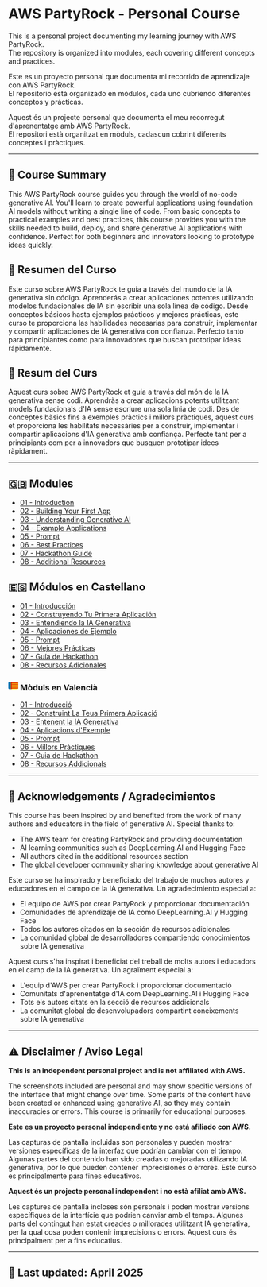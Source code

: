 # AWS PartyRock - Personal Course

This is a personal project documenting my learning journey with AWS PartyRock.  
The repository is organized into modules, each covering different concepts and practices.

Este es un proyecto personal que documenta mi recorrido de aprendizaje con AWS PartyRock.  
El repositorio está organizado en módulos, cada uno cubriendo diferentes conceptos y prácticas.

Aquest és un projecte personal que documenta el meu recorregut d'aprenentatge amb AWS PartyRock.  
El repositori està organitzat en mòduls, cadascun cobrint diferents conceptes i pràctiques.


---

## 📝 Course Summary

This AWS PartyRock course guides you through the world of no-code generative AI. You'll learn to create powerful applications using foundation AI models without writing a single line of code. From basic concepts to practical examples and best practices, this course provides you with the skills needed to build, deploy, and share generative AI applications with confidence. Perfect for both beginners and innovators looking to prototype ideas quickly.

## 📝 Resumen del Curso

Este curso sobre AWS PartyRock te guía a través del mundo de la IA generativa sin código. Aprenderás a crear aplicaciones potentes utilizando modelos fundacionales de IA sin escribir una sola línea de código. Desde conceptos básicos hasta ejemplos prácticos y mejores prácticas, este curso te proporciona las habilidades necesarias para construir, implementar y compartir aplicaciones de IA generativa con confianza. Perfecto tanto para principiantes como para innovadores que buscan prototipar ideas rápidamente.

## 📝 Resum del Curs

Aquest curs sobre AWS PartyRock et guia a través del món de la IA generativa sense codi. Aprendràs a crear aplicacions potents utilitzant models fundacionals d'IA sense escriure una sola línia de codi. Des de conceptes bàsics fins a exemples pràctics i millors pràctiques, aquest curs et proporciona les habilitats necessàries per a construir, implementar i compartir aplicacions d'IA generativa amb confiança. Perfecte tant per a principiants com per a innovadors que busquen prototipar idees ràpidament.

---

## 🇬🇧  Modules

- [01 - Introduction](./EN/01-Introduction/README.md)
- [02 - Building Your First App](./EN/02-FirstApp/README.md)
- [03 - Understanding Generative AI](./EN/03-GenerativeAI/README.md)
- [04 - Example Applications](./EN/04-ExampleApplications/README.md)
- [05 - Prompt](./EN/05-Prompt/README.md)
- [06 - Best Practices](./EN/06-BestPractices/README.md)
- [07 - Hackathon Guide](./EN/07-Hackathon/README.md)
- [08 - Additional Resources](./EN/08-Resources/README.md)

## 🇪🇸  Módulos en Castellano

- [01 - Introducción](./ES/01-Introduccion/README.md)
- [02 - Construyendo Tu Primera Aplicación](./ES/02-PrimeraAplicacion/README.md)
- [03 - Entendiendo la IA Generativa](./ES/03-IAGenerativa/README.md)
- [04 - Aplicaciones de Ejemplo](./ES/04-AplicacionesEjemplo/README.md)
- [05 - Prompt](./ES/05-Prompt/README.md)
- [06 - Mejores Prácticas](./ES/06-MejoresPracticas/README.md)
- [07 - Guía de Hackathon](./ES/07-Hackathon/README.md)
- [08 - Recursos Adicionales](./ES/08-Recursos/README.md)

### <img src="./VAL/images/val_icon.png" width="20" alt="Valencian flag"> Mòduls en Valencià

- [01 - Introducció](./VAL/01-Introducció/README.md)
- [02 - Construint La Teua Primera Aplicació](./VAL/02-Aplicació/README.md)
- [03 - Entenent la IA Generativa](./VAL/03-IAGenerativa/README.md)
- [04 - Aplicacions d'Exemple](./VAL/04-AplicacionesEjemplo/README.md)
- [05 - Prompt](./VAL/05-Prompt/README.md)
- [06 - Millors Pràctiques](./VAL/06-MillorsPractiques/README.md)
- [07 - Guia de Hackathon](./VAL/07-Hackathon/README.md)
- [08 - Recursos Addicionals](./VAL/08-Recursos/README.md)

---


## 🙏 Acknowledgements / Agradecimientos

This course has been inspired by and benefited from the work of many authors and educators in the field of generative AI. Special thanks to:

- The AWS team for creating PartyRock and providing documentation
- AI learning communities such as DeepLearning.AI and Hugging Face
- All authors cited in the additional resources section
- The global developer community sharing knowledge about generative AI

Este curso se ha inspirado y beneficiado del trabajo de muchos autores y educadores en el campo de la IA generativa. Un agradecimiento especial a:

- El equipo de AWS por crear PartyRock y proporcionar documentación
- Comunidades de aprendizaje de IA como DeepLearning.AI y Hugging Face
- Todos los autores citados en la sección de recursos adicionales
- La comunidad global de desarrolladores compartiendo conocimientos sobre IA generativa

Aquest curs s'ha inspirat i beneficiat del treball de molts autors i educadors en el camp de la IA generativa. Un agraïment especial a:

- L'equip d'AWS per crear PartyRock i proporcionar documentació
- Comunitats d'aprenentatge d'IA com DeepLearning.AI i Hugging Face
- Tots els autors citats en la secció de recursos addicionals
- La comunitat global de desenvolupadors compartint coneixements sobre IA generativa
---

## ⚠️ Disclaimer / Aviso Legal

**This is an independent personal project and is not affiliated with AWS.**

The screenshots included are personal and may show specific versions of the interface that might change over time. Some parts of the content have been created or enhanced using generative AI, so they may contain inaccuracies or errors. This course is primarily for educational purposes.

**Este es un proyecto personal independiente y no está afiliado con AWS.**

Las capturas de pantalla incluidas son personales y pueden mostrar versiones específicas de la interfaz que podrían cambiar con el tiempo. Algunas partes del contenido han sido creadas o mejoradas utilizando IA generativa, por lo que pueden contener imprecisiones o errores. Este curso es principalmente para fines educativos.

**Aquest és un projecte personal independent i no està afiliat amb AWS.**

Les captures de pantalla incloses són personals i poden mostrar versions específiques de la interfície que podrien canviar amb el temps. Algunes parts del contingut han estat creades o millorades utilitzant IA generativa, per la qual cosa poden contenir imprecisions o errors. Aquest curs és principalment per a fins educatius.

---

## 📅 Last updated: April 2025
